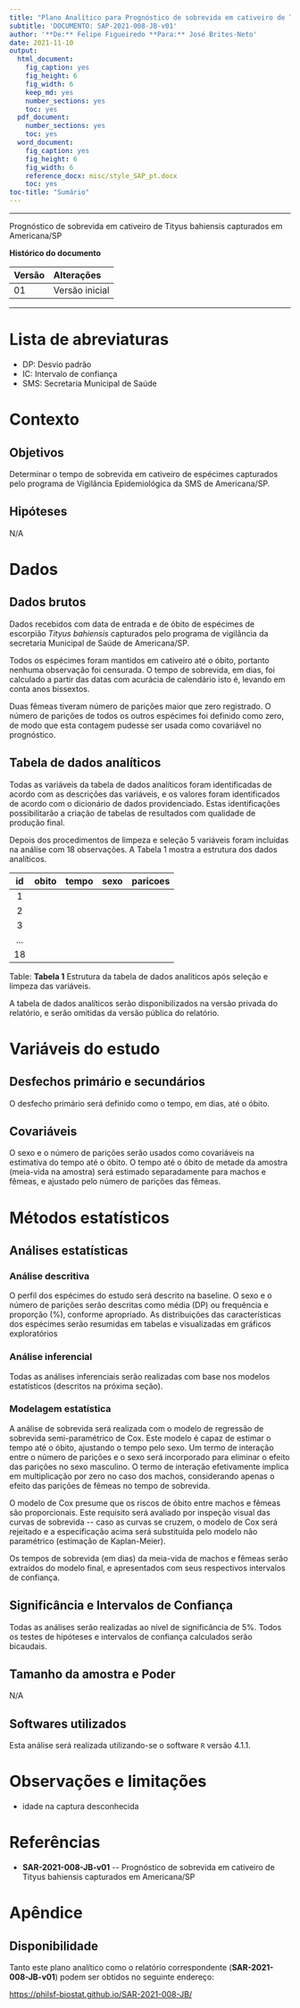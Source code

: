 ```yaml
---
title: "Plano Analítico para Prognóstico de sobrevida em cativeiro de Tityus bahiensis capturados em Americana/SP"
subtitle: 'DOCUMENTO: SAP-2021-008-JB-v01'
author: '**De:** Felipe Figueiredo **Para:** José Brites-Neto'
date: 2021-11-10
output:
  html_document:
    fig_caption: yes
    fig_height: 6
    fig_width: 6
    keep_md: yes
    number_sections: yes
    toc: yes
  pdf_document:
    number_sections: yes
    toc: yes
  word_document:
    fig_caption: yes
    fig_height: 6
    fig_width: 6
    reference_docx: misc/style_SAP_pt.docx
    toc: yes
toc-title: "Sumário"
---
```




---

Prognóstico de sobrevida em cativeiro de Tityus bahiensis capturados em Americana/SP

**Histórico do documento**


|Versão |Alterações     |
|:------|:--------------|
|01     |Versão inicial |

---

# Lista de abreviaturas

- DP: Desvio padrão
- IC: Intervalo de confiança
- SMS: Secretaria Municipal de Saúde

# Contexto

## Objetivos

Determinar o tempo de sobrevida em cativeiro de espécimes capturados pelo programa de Vigilância Epidemiológica da SMS de Americana/SP.

## Hipóteses

N/A

# Dados



## Dados brutos

Dados recebidos com data de entrada e de óbito de espécimes de escorpião *Tityus bahiensis* capturados pelo programa de vigilância da secretaria Municipal de Saúde de Americana/SP.

Todos os espécimes foram mantidos em cativeiro até o óbito, portanto nenhuma observação foi censurada.
O tempo de sobrevida, em dias, foi calculado a partir das datas com acurácia de calendário isto é, levando em conta anos bissextos.

Duas fêmeas tiveram número de parições maior que zero registrado.
O número de parições de todos os outros espécimes foi definido como zero, de modo que esta contagem pudesse ser usada como covariável no prognóstico.

## Tabela de dados analíticos

Todas as variáveis da tabela de dados analíticos foram identificadas de acordo com as descrições das variáveis, e os valores foram identificados de acordo com o dicionário de dados providenciado.
Estas identificações possibilitarão a criação de tabelas de resultados com qualidade de produção final.

Depois dos procedimentos de limpeza e seleção 5 variáveis foram incluídas na análise com 18 observações.
A Tabela 1 mostra a estrutura dos dados analíticos.


| id  | obito | tempo | sexo | paricoes |
|:---:|:-----:|:-----:|:----:|:--------:|
|  1  |       |       |      |          |
|  2  |       |       |      |          |
|  3  |       |       |      |          |
| ... |       |       |      |          |
| 18  |       |       |      |          |

Table: **Tabela 1** Estrutura da tabela de dados analíticos após seleção e limpeza das variáveis.

A tabela de dados analíticos serão disponibilizados na versão privada do relatório, e serão omitidas da versão pública do relatório.

# Variáveis do estudo

## Desfechos primário e secundários

O desfecho primário será definido como o tempo, em dias, até o óbito.

## Covariáveis

O sexo e o número de parições serão usados como covariáveis na estimativa do tempo até o óbito.
O tempo até o óbito de metade da amostra (meia-vida na amostra) será estimado separadamente para machos e fêmeas, e ajustado pelo número de parições das fêmeas.

# Métodos estatísticos

## Análises estatísticas

### Análise descritiva

O perfil dos espécimes do estudo será descrito na baseline.
O sexo e o número de parições serão descritas como
média (DP)
ou frequência e proporção (%), conforme apropriado.
As distribuições das características dos espécimes serão resumidas em tabelas e visualizadas em gráficos exploratórios

### Análise inferencial

Todas as análises inferenciais serão realizadas com base nos modelos estatísticos (descritos na próxima seção).

### Modelagem estatística

A análise de sobrevida será realizada com o modelo de regressão de sobrevida semi-paramétrico de Cox.
Este modelo é capaz de estimar o tempo até o óbito, ajustando o tempo pelo sexo.
Um termo de interação entre o número de parições e o sexo será incorporado para eliminar o efeito das parições no sexo masculino.
O termo de interação efetivamente implica em multiplicação por zero no caso dos machos, considerando apenas o efeito das parições de fêmeas no tempo de sobrevida.

O modelo de Cox presume que os riscos de óbito entre machos e fêmeas são proporcionais.
Este requisito será avaliado por inspeção visual das curvas de sobrevida -- caso as curvas se cruzem, o modelo de Cox será rejeitado e a especificação acima será substituída pelo modelo não paramétrico (estimação de Kaplan-Meier).

Os tempos de sobrevida (em dias) da meia-vida de machos e fêmeas serão extraídos do modelo final, e apresentados com seus respectivos intervalos de confiança.

## Significância e Intervalos de Confiança

Todas as análises serão realizadas ao nível de significância de 5%.
Todos os testes de hipóteses e intervalos de confiança calculados serão
bicaudais.

## Tamanho da amostra e Poder

N/A

## Softwares utilizados

Esta análise será realizada utilizando-se o software `R` versão 4.1.1.

# Observações e limitações

- idade na captura desconhecida

# Referências

- **SAR-2021-008-JB-v01** -- Prognóstico de sobrevida em cativeiro de Tityus bahiensis capturados em Americana/SP

# Apêndice

## Disponibilidade

Tanto este plano analítico como o relatório correspondente (**SAR-2021-008-JB-v01**) podem ser obtidos no seguinte endereço:

<https://philsf-biostat.github.io/SAR-2021-008-JB/>

